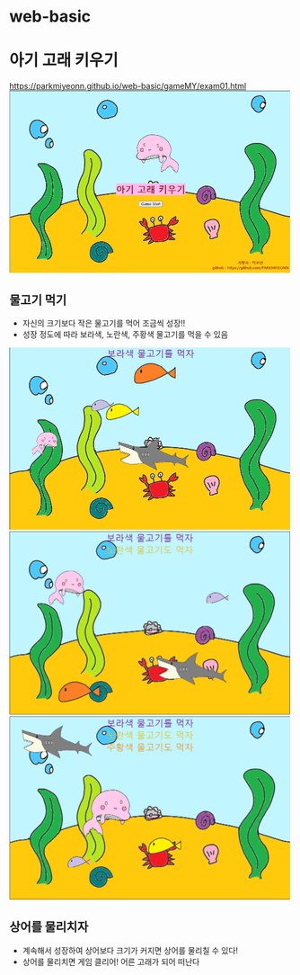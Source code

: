 # web-basic
# 아기 고래 키우기<br>
https://parkmiyeonn.github.io/web-basic/gameMY/exam01.html <br>
<img src="gameMY/images/시작화면캡쳐.png" style="width: 500px;" alt="">


## 물고기 먹기
- 자신의 크기보다 작은 물고기를 먹어 조금씩 성장!!
- 성장 정도에 따라 보라색, 노란색, 주황색 물고기를 먹을 수 있음
<img src="gameMY/images/보라색물고기.png" style="width: 500px;" alt="">
<img src="gameMY/images/노란색물고기.png" style="width: 500px;" alt="">
<img src="gameMY/images/주황색물고기.png" style="width: 500px;" alt="">

## 상어를 물리치자
- 계속해서 성장하여 상어보다 크기가 커지면 상어를 물리칠 수 있다!
- 상어를 물리치면 게임 클리어! 어른 고래가 되어 떠난다

